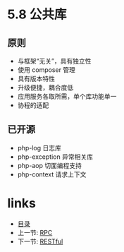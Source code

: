 # 5.8 公共库

## 原则 

* 与框架“无关”，具有独立性
* 使用 composer 管理
* 具有版本特性
* 升级便捷，耦合度低
* 应用服务各取所需，单个库功能单一
* 协程的适配

## 已开源

* php-log 日志库
* php-exception 异常相关库
* php-aop 切面编程支持
* php-context 请求上下文

# links
  * [目录](../README.md)
  * 上一节: [RPC](5.7-RPC.md)
  * 下一节: [RESTful](5.9-RESTful.md)